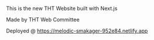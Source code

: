 This is the new THT Website built with Next.js

Made by THT Web Committee

Deployed @ https://melodic-smakager-952e84.netlify.app
